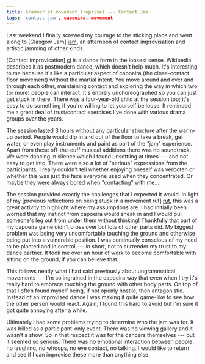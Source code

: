```yaml
---
title: Grammar of movement (reprise) --- Contact Jam
tags: 'contact jam', capoeira, movement
---
```


Last weekend I finally screwed my courage to the sticking place and went along to [Glasgow Jam] [jam], an afternoon of contact improvisation and artistic jamming of other kinds.

[jam]: <https://www.facebook.com/groups/493304847398335/>
	"Glasgow Jam Facebook page"

[Contact improvisation] [ci] is a dance form in the loosest sense. Wikipedia describes it as postmodern dance, which doesn't help much. It's interesting to me because it's like a particular aspect of capoeira (the close-contact floor movement) without the martial intent. You move around and over and through each other, maintaining contact and exploring the way in which two (or more) people can interact. It's entirely unchoreographed so you can just get stuck in there. There was a four-year-old child at the session too; it's easy to do something if you're willing to let yourself be loose. It reminded me a great deal of trust/contact exercises I've done with various drama groups over the years.

[ci]: <http://en.wikipedia.org/wiki/Contact_improvisation> "Contact improvisation described, if not defined"

The session lasted 3 hours without any particular structure after the warm-up period. People would dip in and out of the floor to take a break, get water, or even play instruments and paint as part of the "jam" experience. Apart from these off-the-cuff musical additions there was no soundtrack. We were dancing in silence which I found unsettling at times --- and not easy to get into. There were also a lot of "serious" expressions from the participants; I really couldn't tell whether enjoying oneself was verboten or whether this was just the face everyone used when they concentrated. Or maybe they were always bored when "contacting" with me...

The session provided exactly the challenges that I expected it would. In light of my [previous reflections on being stuck in a movement rut] [rut], this was a great activity to highlight where my assumptions are. I had initially been worried that my instinct from capoeira would sneak in and I would pull someone's leg out from under them without thinking! Thankfully that part of my capoeira game didn't cross over but lots of other parts did. My biggest problem was being very uncomfortable touching the ground and otherwise being put into a vulnerable position. I was continually conscious of my need to be planted and in control --- in short, not to surrender my trust to my dance partner. It took me over an hour of work to become comfortable with sitting on the ground, if you can believe that.

[rut]: <2014-04-05-grammar-of-movement.html> "Grammar of movement: getting stuck in a rut"

This follows neatly what I had said previously about ungrammatical movements --- I'm so ingrained in the capoeira way that even when I try it's really hard to embrace touching the ground with other body parts. On top of that I often found myself being, if not openly hostile, then antagonistic. Instead of an improvised dance I was making it quite game-like to see how the other person would react. Again, I found this hard to avoid but I'm sure it got quite annoying after a while.

Ultimately I had some problems trying to determine who the jam was for. It was billed as a participant-only event. There was no viewing gallery and it wasn't a show. So in that respect it was for the dancers themselves --- but it seemed so serious. There was no emotional interaction between people: no laughing, no whoops, no eye contact, no talking. I would like to return and see if I can improvise these more than anything else.
